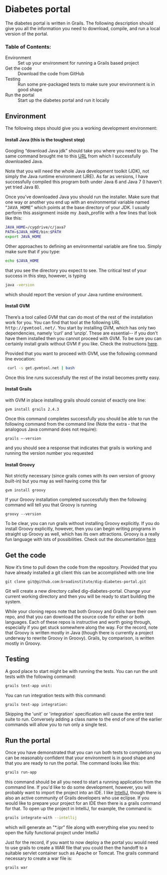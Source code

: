 <h1>Diabetes portal</h1>

The diabetes portal is written in Grails. The following description should give you all the information you need to download, compile, and run a local version of the portal.

<h3>Table of Contents:</h3>
<dl>
<dt>Environment</dt><dd> Set up your environment for running a Grails based project</dd>
<dt> Get the code</dt><dd> Download the code from GitHub</dd>
<dt> Testing</dt><dd>Run some pre-packaged tests to make sure your environment  is in good shape</dd>
<dt>Run the portal</dt><dd>Start up the diabetes portal and run it locally</dd>
</dl>

<h2>Environment</h2>

   The following steps should give you a working development environment:

<h4>Install Java (this is the toughest step)</h4>
<p>
Googling “download Java jdk” should take you where you need to go. The same command brought me to this 
<a href="http://www.oracle.com/technetwork/java/javaee/downloads/java-ee-sdk-6u3-jdk-7u1-downloads-523391.html">URL</a>
from which I successfully downloaded Java.
</p>

<p>
Note that you will need the whole Java development toolkit (JDK), not simply the Java runtime environment (JRE).
As far as versions, I have successfully compiled this program both under Java 6 and Java 7 (I haven't yet tried Java 8).
</p>

<p>
Once you’ve downloaded Java you should run the installer.  Make sure that one way or another you end up with an environmental variable named “<tt>JAVA_HOME</tt>” which points
at the base directory of your JDK.
I usually perform this assignment inside my .bash_profile with a few lines that look like this:  
</p>

```bash
JAVA_HOME=/cygdrive/c/java7
PATH=$JAVA_HOME/bin:$PATH
export JAVA_HOME
```
<p>
Other approaches to defining an environmental variable are fine too.  Simply make sure that if you type:
</p>

```bash
echo $JAVA_HOME
```

<p>
that you see the directory you expect to see.    The critical test of your success  in this step, however, is  typing
</p>

```bash
java -version
```

<p>
which should report  the version of your Java runtime environment.
</p>

<h4>Install GVM</h4>

<p>
There’s a tool called GVM that can do most of the rest of the installation work for you.  You can find that tool at the following URL <tt>http://gvmtool.net/</tt>.
You start by installing GVM, which has only two dependencies, namely ‘curl’ and ‘unzip’.  These are essential-- if you don't have them installed then you cannot
proceed with GVM.  To be sure you can certainly install grails without GVM if you like.  Check the instructions <a href="https://grails.org/">here</a>.</p>

<p>
Provided that you want to proceed with GVM, use the following command line evocation:
</p>

```bash
 curl -s get.gvmtool.net | bash
```
<p>
   Once this line runs successfully the rest of the install becomes pretty easy.
</p>

  <h4>Install Grails</h4>
<p>
with GVM in place installing grails should consist of exactly one line:
</p>

```
gvm install grails 2.4.3
```

<p>
Once this command completes successfully you should be able to run the following command from the command line (Note the extra - that the analogous Java command does not require):
</p>


```
grails –-version
```

 and you should see a response that indicates that grails is working and running  the version number you requested

<h4>Install Groovy</h4>

<p>
Not strictly necessary (since grails comes  with its own version of groovy built-in) but you may as well having come this far
</p>


```
gvm install groovy
```

<p>
If your Groovy installation  completed successfully then the following command will tell you that Groovy is running
</p>


```
groovy --version
```

<p>
To be clear, you can run grails without  installing Groovy explicitly.  If you do install Groovy explicitly, however, then you can begin writing programs
in straight up Groovy as well, which has its own attractions.
Groovy is a really fun language with lots of possibilities. Check out the documentation  <a href="http://groovy.codehaus.org/">here</a>
</p>

<h2>Get the code</h2>

<p>
Now it’s time to pull down the code from the repository. Provided that you have already installed a git client this can be accomplished with one line
</p>

```
git clone git@github.com:broadinstitute/dig-diabetes-portal.git
```

<p>
Git will create a new directory called dig-diabetes-portal.  Change your current working directory and then you will be ready to start building the system.
</p>

<p>
While your cloning repos note that both  Groovy and Grails have their own repo, and that you can download the source code for either or both languages.  Each
of these repos is instructive and worth going through, especially if you get stuck somewhere along the way.  For the record, note that Groovy is
written mostly in Java (though there is currently a project underway to  rewrite Groovy in Groovy).  Grails, by comparison, is written
mostly in Groovy.
</p>


<h2>Testing</h2>

<p>
A good place to start might be with running the tests. You can run the unit tests with the following command: </p>


```bash
grails test-app unit:
```

<p>
You can run integration tests with this command:</p>


```bash
grails test-app integration:
```

<p>
Skipping the 'unit' or 'integration' specification will cause the entire test suite to run. Conversely adding a class name
to the end of one of the earlier commands  will allow you to run  only a single test.</p>


<h2>Run the portal</h2>

<p>
Once you have demonstrated that you can run both tests to completion you can be reasonably confident that your environment is in good 
shape and that you are ready to run the portal. The command looks like this: </p>

```bash
grails run-app
```

<p>
this command should be all you need to start a running application from the command line.  If you'd like to do some development, however,
you will probably want to import the project into an IDE.  I like <a href="http://www.jetbrains.com/idea/">IntelliJ</a>, though there is also
an active community of Grails developers
who use eclipse.   If you would like to prepare your project  for an IDE then there is a grails command for that.  To open
up the project in IntelliJ, for example, the command is:  </p>

```bash
grails integrate-with --intellij
```

<p>
which will generate an "*.ipr" file along with everything else you need to open the fully functional project under  IntelliJ</p>


<p>
Just for the record, if you want to now deploy a  the portal you would need to use grails to create a WAR file that you could
then the handoff to a suitable servlet container  such as Apache or Tomcat.  The grails command necessary to create a war file
is:</p>


```bash
grails war
```
